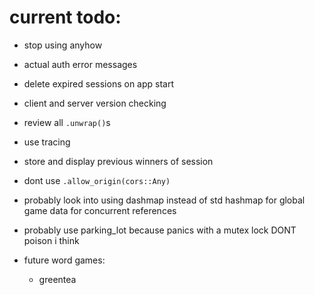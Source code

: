 # current todo:

-   stop using anyhow

-   actual auth error messages

-   delete expired sessions on app start

-   client and server version checking

-   review all `.unwrap()`s

-   use tracing

-   store and display previous winners of session

-   dont use `.allow_origin(cors::Any)`

-   probably look into using dashmap instead of std hashmap for global game data for concurrent references

-   probably use parking_lot because panics with a mutex lock DONT poison i think

-   future word games:
    -   greentea
